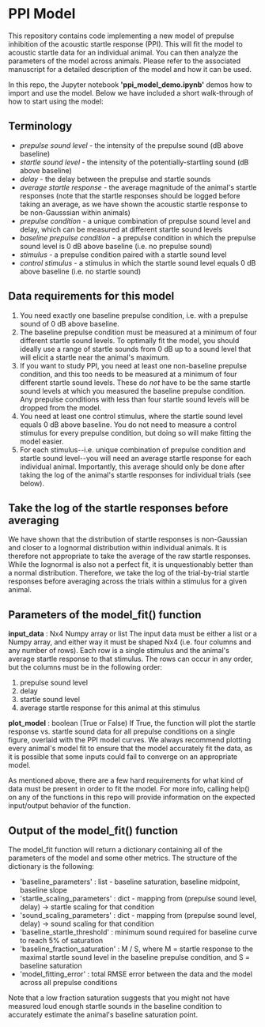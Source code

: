 # PPI Model

This repository contains code implementing a new model of prepulse inhibition of the acoustic startle response (PPI). This will fit the model to acoustic startle data for an individual animal. You can then analyze the parameters of the model across animals. Please refer to the associated manuscript for a detailed description of the model and how it can be used. 

In this repo, the Jupyter notebook **'ppi_model_demo.ipynb'** demos how to import and use the model. Below we have included a short walk-through of how to start using the model:

## Terminology
* *prepulse sound level* - the intensity of the prepulse sound (dB above baseline)
* *startle sound level* - the intensity of the potentially-startling sound (dB above baseline)
* *delay* - the delay between the prepulse and startle sounds
* *average startle response* - the average magnitude of the animal's startle responses (note that the startle responses should be logged before taking an average, as we have shown the acoustic startle response to be non-Gausssian within animals)
* *prepulse condition* - a unique combination of prepulse sound level and delay, which can be measured at different startle sound levels
* *baseline prepulse condition* - a prepulse condition in which the prepulse sound level is 0 dB above baseline (i.e. no prepulse sound)
* *stimulus* - a prepulse condition paired with a startle sound level
* *control stimulus* - a stimulus in which the startle sound level equals 0 dB above baseline (i.e. no startle sound)

## Data requirements for this model
1) You need exactly one baseline prepulse condition, i.e. with a prepulse sound of 0 dB above baseline.
2) The baseline prepulse condition must be measured at a minimum of four different startle sound levels. To optimally fit the model, you should ideally use a range of startle sounds from 0 dB up to a sound level that will elicit a startle near the animal's maximum. 
3) If you want to study PPI, you need at least one non-baseline prepulse condition, and this too needs to be measured at a minimum of four different startle sound levels. These do *not* have to be the same startle sound levels at which you measured the baseline prepulse condition. Any prepulse conditions with less than four startle sound levels will be dropped from the model.
4) You need at least one control stimulus, where the startle sound level equals 0 dB above baseline. You do not need to measure a control stimulus for every prepulse condition, but doing so will make fitting the model easier.
5) For each stimulus--i.e. unique combination of prepulse condition and startle sound level--you will need an average startle response for each individual animal. Importantly, this average should only be done after taking the log of the animal's startle responses for individual trials (see below).

## Take the log of the startle responses before averaging
We have shown that the distribution of startle responses is non-Gaussian and closer to a lognormal distribution within individual animals. It is therefore not appropriate to take the average of the raw startle responses. While the lognormal is also not a perfect fit, it is unquestionably better than a normal distribution. Therefore, we take the log of the trial-by-trial startle responses before averaging across the trials within a stimulus for a given animal.


## Parameters of the model_fit() function

**input_data** : Nx4 Numpy array or list
The input data must be either a list or a Numpy array, and either way it must be shaped Nx4 (i.e. four columns and any number of rows). Each row is a single stimulus and the animal's average startle response to that stimulus. The rows can occur in any order, but the columns must be in the following order: 
1) prepulse sound level
2) delay
3) startle sound level
4) average startle response for this animal at this stimulus

**plot_model** : boolean (True or False)
If True, the function will plot the startle response vs. startle sound data for all prepulse conditions on a single figure, overlaid with the PPI model curves. We always recommend plotting every animal's model fit to ensure that the model accurately fit the data, as it is possible that some inputs could fail to converge on an appropriate model.

As mentioned above, there are a few hard requirements for what kind of data must be present in order to fit the model. For more info, calling help() on any of the functions in this repo will provide information on the expected input/output behavior of the function.


## Output of the model_fit() function
The model_fit function will return a dictionary containing all of the parameters of the model and some other metrics. The structure of the dictionary is the following:

* 'baseline_parameters' : list - baseline saturation, baseline midpoint, baseline slope
* 'startle_scaling_parameters' : dict - mapping from (prepulse sound level, delay) -> startle scaling for that condition
* 'sound_scaling_parameters' : dict - mapping from (prepulse sound level, delay) -> sound scaling for that condition
* 'baseline_startle_threshold' : minimum sound required for baseline curve to reach 5% of saturation
* 'baseline_fraction_saturation' :  M / S, where M = startle response to the maximal startle sound level in the baseline prepulse condition, and S = baseline saturation
* 'model_fitting_error' : total RMSE error between the data and the model across all prepulse conditions

Note that a low fraction saturation suggests that you might not have measured loud enough startle sounds in the baseline condition to accurately estimate the animal's baseline saturation point.









